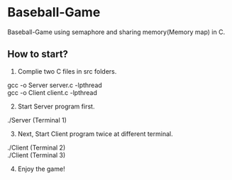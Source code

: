 # Baseball-Game
Baseball-Game using semaphore and sharing memory(Memory map) in C.

## How to start?

1) Complie two C files in src folders.

gcc -o Server server.c -lpthread</br>
gcc -o Client client.c -lpthread

2) Start Server program first.

./Server (Terminal 1)

3) Next, Start Client program twice at different terminal.

./Client (Terminal 2)</br>
./Client (Terminal 3)

4) Enjoy the game!
